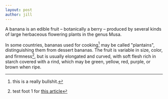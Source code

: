 ```yaml
---
layout: post
author: jill
---
```


A banana is an edible fruit – botanically a berry – produced by several kinds
of large herbaceous flowering plants in the genus Musa.

In some countries, bananas used for cooking[^2] may be called "plantains",
distinguishing them from dessert bananas. The fruit is variable in size, color,
and firmness[^1], but is usually elongated and curved, with soft flesh rich in
starch covered with a rind, which may be green, yellow, red, purple, or brown
when ripe.

[^1]: test foot 1 for [this article](https://laiyenju.github.io)
[^2]: this is a really bullshit.
